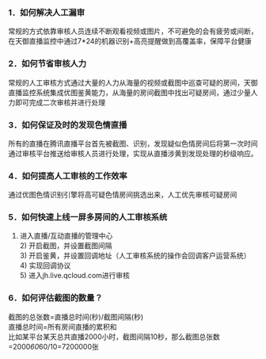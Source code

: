 ### 1．如何解决人工漏审
常规的方式依靠审核人员连续不断观看视频或图片，不可避免的会有疲劳或间断，在天御直播监控中通过7*24的机器识别+高亮提醒做到高覆盖率，保障平台健康

### 2．如何节省审核人力
常规的人工审核方式通过大量的人力从海量的视频或截图中巡查可疑的房间，天御直播监控系统集成优图鉴黄能力，从海量的房间截图中找出可疑房间，通过少量人力即可完成二次审核并进行处理

### 3．如何保证及时的发现色情直播
所有的直播在腾讯直播平台首先被截图、识别，发现疑似色情房间后将第一次时间通过审核平台推送给审核人员进行处理，实现从直播涉黄到发现处理的秒级响应。

### 4．如何提高人工审核的工作效率
通过优图色情识别引擎将高可疑色情房间挑选出来，人工优先审核可疑房间

### 5．如何快速上线一屏多房间的人工审核系统
1) 进入直播/互动直播的管理中心
<br> 2) 开启截图，并设置截图间隔
<br> 3) 开启鉴黄，并设置回调地址（人工审核系统的操作会回调客户运营系统）
<br> 4) 实现回调协议
<br> 5) 进入jh.live.qcloud.com进行审核

### 6．如何评估截图的数量？
截图的总张数=直播总时间(秒)/截图间隔(秒)
<br> 直播总时间=所有房间直播的累积和
<br> 比如某平台某天总共直播2000小时，截图间隔10秒，那么截图总张数=2000*60*60/10=7200000张